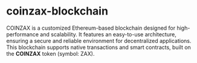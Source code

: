 # coinzax-blockchain
COINZAX is a customized Ethereum-based blockchain designed for high-performance and scalability. It features an easy-to-use architecture, ensuring a secure and reliable environment for decentralized applications. This blockchain supports native transactions and smart contracts, built on the **COINZAX** token (symbol: ZAX).
